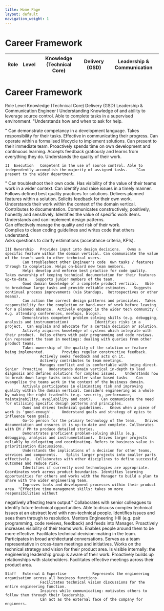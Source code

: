 ```yaml
---
title: Home Page
layout: default
navigation_weight: 1
---
```


# Career Framework 

| Role | Level | Knowledge (Technical Core) | Delivery (GSD) | Leadership & Communication |
| ---- | ----- | -------------------------- | -------------- | -------------------------- |


# Career Framework 

Role	Level		Knowledge (Technical Core)	Delivery (GSD)	Leadership & Communication
Engineer	I	Understanding	Knowledge of and ability to leverage source control.	Able to complete tasks in a supervised environment.	"Understands how and when to ask for help.
 
 
 "
			Can demonstrate competancy in a development language.	Takes responsibility for their tasks.	Effective in communicating their progress.
			Can operate within a formalised lifecycle to implement solutions.		Can present to their immediate team.
			Proactively spends time on own development and continuous learning.		Accepts feedback gratiously and learns from everything they do.
			Understands the quality of their work.		
					
					
					
					
	II	Execution	Competent in the use of source control.	Able to independently accomplish the majority of assigned tasks.	"Can present to the wider department.
 
 "
			Can troubleshoot their own code.	Has visibility of the value of their teams work in a wider context.	Can identify and raise issues in a timely manner.
			Follows defined best quality practices for solutions.	Delivers planned features within a solution.	Solicits feedback for their own work.
			Understands their work within the context of the domain vertical.	Contributes to documentation.	Communicates constructively, positively, honestly and sensitively.
			Identifies the value of specific work items.		
			Understands and can implement design patterns.		
			Can effectively manage the quality and risk of their work.		
			Complies to clean coding guidelines and writes code that others understand.		
			Asks questions to clarify estimations (acceptance criteria, KPIs).		
					
					
	III	Ownership	Provides input into design decisions.	Owns a specific feature within the domain vertical.	Can communicate the value of the team's work to other technical users.
			Can troubleshoot other Engineer's code	Own tasks / features through to completion.	Helps on-board new team members.
			Helps develop and enforce best practice for code quality.	Takes ownership of keeping technical documentation for their features up-to-date.	Supports junior members of the team.
			Good domain knowledge of a complete product vertical.	Able to breakdown large tasks and provide reliable estimates.	Suggests continual process improvements (via Standups,  Retrospectives or other means).
			Can action the correct design patterns and principles.	Takes responsibility for the completion or hand-over of work before leaving for a planned absence.	Actively engaged in the wider tech community ( e.g. attending conferences, meetups, blogs).
			Demonstrates competent problem solving skills (e.g. debugging, analysis and instrumentation)        	Identifies risks in a project.	Can explain and advocate for a certain decision or solution.
			Actively acquires knowledge of systems which integrate with their product.	Helps others with pair programming and code reviews.	Can represent the team in meetings: dealing with queries from other product teams.
			Takes ownership of the quality of the solution or feature being implemented.		Provides regular constructive feedback.
					Actively seeks feedback and acts on it.
					Actively contributes to team meetings.
					Manages conflict and is comfortable with being direct.
	Senior	Proactive	Understands domain vertical in-depth to lead diagnosis and defines solutions for complex issues.	Understands how to break-down large tasks into smaller value based tasks	Can evangelise the teams work in the context of the business domain.
			Actively participates in eliminating risk and improving quality within the domain vertical.	Considers engineering as a whole by making the right tradeoffs (e.g. security, performance, maintainability, availability and cost).	Can communicate the need for utilising specific design patterns and principles.
			Owns and drives technical guidelines.	Knows when a piece of work is 'good-enough'.	Understand goals and strategy of epics to influence team goals.
			Go-to person for the primary technology of the team.	Drives documentation and ensures it is up-to-date and complete.	Collborates with EM / PM to produce detailed stories.
			Demonstrates proficient problem-solving skills (e.g. debugging, analysis and instrumentation).	Drives larger projects reliably by delegating and coordinating.	Refers to business value in prioritisation discussions.
			Understands the implications of a decision for other teams, services and components.	Splits larger projects into smaller parts effectively.	Collaborates with other disciplines to define successful outcomes and reduce risk.
			Identifies if currently used technologies are appropriate.	Coordinates work across product boundaries.	Identifies learning opportunities for others and works with the Manager to build a plan to share with the wider engineering team.
			Improves tools and development processes within their product area.	"Effective time management skills: takes on more responsibilities without 
negatively affecting team output."	Collaborates with senior colleagues to identify future technical opportunities.
			Able to discuss complex technical issues at an abstract level with non-technical people.	Identifies issues and sees them through to resolution.	Mentors Engineering I-III (e.g. pair programming, code reviews, feedback) and feeds into Manager.
					Proactively increases visibility of their teams work.
					Enables people around them to be more effective.
					Facilitates technical decision-making in the team.
					Participates in broad architectural conversations.
					Serves as a team representative in cross-team meetings and initiatives.
					Works on the technical strategy and vision for their product area.
					Is visible internally: the engineering leadership group is aware of their work.
					Proactively builds up relationships with stakeholders.
					Facilitates effective meetings across their product area.
					
					
	Staff	External & Expertise			Represents the engineering organisation across all business functions.
					Facilitates technical vision discussions for the entire engineering function.
					Inspires while communicating: motivates others to follow them through their leadership.
					Can act as the external face of the company for engineers.
					